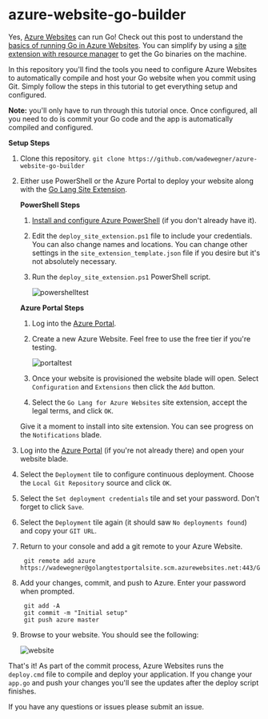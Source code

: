 # azure-website-go-builder

Yes, [Azure Websites](http://azure.microsoft.com/en-us/services/websites/) can run Go! Check out this post to understand the [basics of running Go in Azure Websites](http://www.wadewegner.com/2014/12/4-simple-steps-to-run-go-language-in-azure-websites/). You can simplify by using a [site extension with resource manager](http://www.wadewegner.com/2015/01/creating-a-go-site-extension-and-resource-template-for-azure/) to get the Go binaries on the machine.

In this repository you'll find the tools you need to configure Azure Websites to automatically compile and host your Go website when you commit using Git. Simply follow the steps in this tutorial to get everything setup and configured.

**Note:** you'll only have to run through this tutorial once. Once configured, all you need to do is commit your Go code and the app is automatically compiled and configured.

**Setup Steps**

1. Clone this repository. `git clone https://github.com/wadewegner/azure-website-go-builder`

2. Either use PowerShell or the Azure Portal to deploy your website along with the [Go Lang Site Extension](https://www.siteextensions.net/packages/golang/).

	**PowerShell Steps**

	1. [Install and configure Azure PowerShell](http://azure.microsoft.com/en-us/documentation/articles/install-configure-powershell/) (if you don't already have it).
	2. Edit the `deploy_site_extension.ps1` file to include your credentials. You can also change names and locations. You can change other settings in the `site_extension_template.json` file if you desire but it's not absolutely necessary.
	3. Run the `deploy_site_extension.ps1` PowerShell script.

		![powershelltest](https://cloud.githubusercontent.com/assets/746259/5703187/7fe69a7c-9a20-11e4-81fc-6aa40f80e5bd.png)

	**Azure Portal Steps**
 
	1. Log into the [Azure Portal](https://portal.azure.com/).
	2. Create a new Azure Website. Feel free to use the free tier if you're testing.

		![portaltest](https://cloud.githubusercontent.com/assets/746259/5703027/1b6da8b2-9a1e-11e4-8489-4ce689bf963f.png)

	3. Once your website is provisioned the website blade will open. Select `Configuration` and `Extensions` then click the `Add` button.
	4. Select the `Go Lang for Azure Websites` site extension, accept the legal terms, and click `OK`.
	
	Give it a moment to install into site extension. You can see progress on the `Notifications` blade.

3. Log into the [Azure Portal](https://portal.azure.com/) (if you're not already there) and open your website blade.

4. Select the `Deployment` tile to configure continuous deployment. Choose the `Local Git Repository` source and click `OK`.

5. Select the `Set deployment credentials` tile and set your password. Don't forget to click `Save`.

6. Select the `Deployment` tile again (it should saw `No deployments found`) and copy your `GIT URL`.

7. Return to your console and add a git remote to your Azure Website.

		git remote add azure https://wadewegner@golangtestportalsite.scm.azurewebsites.net:443/GoLangTestPortalSite.git

8. Add your changes, commit, and push to Azure. Enter your password when prompted.

		git add -A
		git commit -m "Initial setup"
		git push azure master

9. Browse to your website. You should see the following:

	![website](https://cloud.githubusercontent.com/assets/746259/5703410/7aa481e8-9a23-11e4-9212-9e329ecf35b0.png)

That's it! As part of the commit process, Azure Websites runs the `deploy.cmd` file to compile and deploy your application. If you change your `app.go` and push your changes you'll see the updates after the deploy script finishes.

If you have any questions or issues please submit an issue.